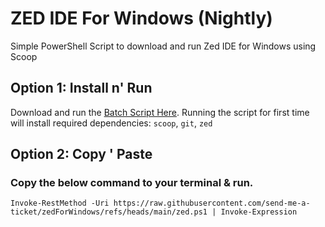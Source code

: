 # ZED IDE For Windows (Nightly)
Simple PowerShell Script to download and run Zed IDE for Windows using Scoop




## Option 1: Install n' Run
Download and run the [Batch Script Here](https://github.com/send-me-a-ticket/zedForWindows/releases/download/latest/RunZed.bat). 
Running the script for first time will install required dependencies: `scoop`, `git`, `zed`




## Option 2: Copy ' Paste
### Copy the below command to your terminal & run.
```
Invoke-RestMethod -Uri https://raw.githubusercontent.com/send-me-a-ticket/zedForWindows/refs/heads/main/zed.ps1 | Invoke-Expression
```
